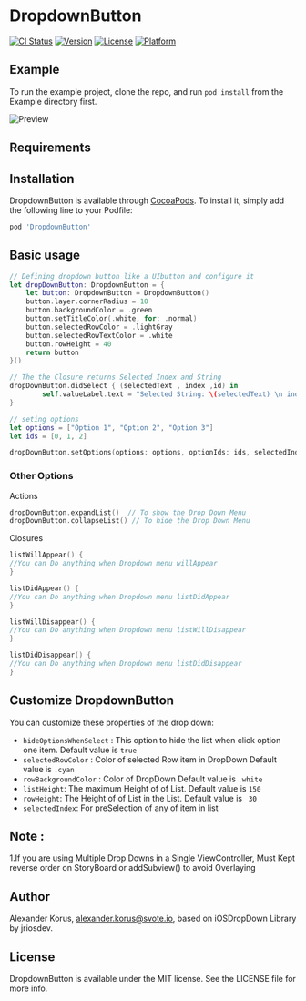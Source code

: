 # DropdownButton

[![CI Status](https://img.shields.io/travis/alexanderkorus/DropdownButton.svg?style=flat)](https://travis-ci.org/alexanderkorus/DropdownButton)
[![Version](https://img.shields.io/cocoapods/v/DropdownButton.svg?style=flat)](https://cocoapods.org/pods/DropdownButton)
[![License](https://img.shields.io/cocoapods/l/DropdownButton.svg?style=flat)](https://cocoapods.org/pods/DropdownButton)
[![Platform](https://img.shields.io/cocoapods/p/DropdownButton.svg?style=flat)](https://cocoapods.org/pods/DropdownButton)

## Example

To run the example project, clone the repo, and run `pod install` from the Example directory first.

![Preview](https://raw.githubusercontent.com/alexanderkorus/DropdownButton/master/dropdownbutton.gif)

## Requirements

## Installation

DropdownButton is available through [CocoaPods](https://cocoapods.org). To install
it, simply add the following line to your Podfile:

```ruby
pod 'DropdownButton'
```

## Basic usage 

```swift
// Defining dropdown button like a UIbutton and configure it
let dropDownButton: DropdownButton = {
    let button: DropdownButton = DropdownButton()
    button.layer.cornerRadius = 10
    button.backgroundColor = .green
    button.setTitleColor(.white, for: .normal)
    button.selectedRowColor = .lightGray
    button.selectedRowTextColor = .white
    button.rowHeight = 40
    return button
}()

// The the Closure returns Selected Index and String 
dropDownButton.didSelect { (selectedText , index ,id) in
        self.valueLabel.text = "Selected String: \(selectedText) \n index: \(index)"
}

// seting options 
let options = ["Option 1", "Option 2", "Option 3"]
let ids = [0, 1, 2]

dropDownButton.setOptions(options: options, optionIds: ids, selectedIndex: 0)

```
### Other Options
Actions 

```swift
dropDownButton.expandList()  // To show the Drop Down Menu
dropDownButton.collapseList() // To hide the Drop Down Menu

````

Closures

```swift
listWillAppear() {
//You can Do anything when Dropdown menu willAppear 
}

listDidAppear() {
//You can Do anything when Dropdown menu listDidAppear
}

listWillDisappear() {
//You can Do anything when Dropdown menu listWillDisappear 
}

listDidDisappear() {
//You can Do anything when Dropdown menu listDidDisappear
}
```

## Customize DropdownButton 

You can customize these properties of the drop down:
- `hideOptionsWhenSelect` : This  option to hide the list when click option one item. Default value is `true`
- `selectedRowColor` : Color of selected Row item in DropDown Default value is `.cyan`
- `rowBackgroundColor` : Color of  DropDown Default value is `.white`
- `listHeight`: The maximum Height of of List. Default value is `150 ` 
- `rowHeight`: The  Height of of List in the List. Default value is  ` 30`
- `selectedIndex`: For preSelection of any of item in list

## Note :

1.If you are using Multiple Drop Downs in a Single ViewController, Must Kept reverse order on StoryBoard or addSubview()  to avoid Overlaying


## Author

Alexander Korus, alexander.korus@svote.io, based on iOSDropDown Library by jriosdev.


## License

DropdownButton is available under the MIT license. See the LICENSE file for more info.
